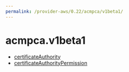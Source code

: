 ```yaml
---
permalink: /provider-aws/0.22/acmpca/v1beta1/
---
```


# acmpca.v1beta1



* [certificateAuthority](certificateAuthority.md)
* [certificateAuthorityPermission](certificateAuthorityPermission.md)